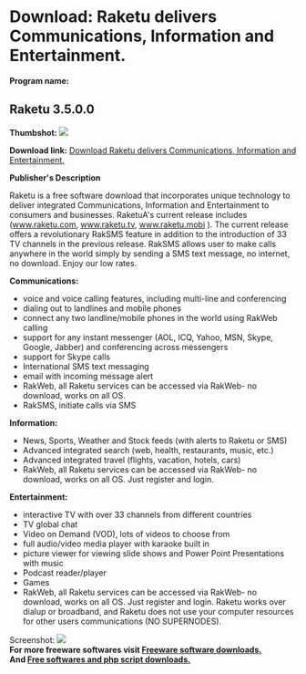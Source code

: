 # Download: Raketu delivers Communications, Information and Entertainment.

**Program name:**

## Raketu 3.5.0.0

  
**Thumbshot:** ![](http://www.freewarefiles.com/screenshot/raketu2_md.gif)   
  
**Download link:** [Download Raketu delivers Communications, Information and Entertainment.](http://freesoftwares.boysofts.com/Raketu_program_25875.html)  
  


**Publisher's Description**  
  


Raketu is a free software download that incorporates unique technology to deliver integrated Communications, Information and Entertainment to consumers and businesses. RaketuA's current release includes (www.raketu.com, www.raketu.tv, www.raketu.mobi ). The current release offers a revolutionary RakSMS feature in addition to the introduction of 33 TV channels in the previous release. RakSMS allows user to make calls anywhere in the world simply by sending a SMS text message, no internet, no download. Enjoy our low rates. 

**Communications:**

  * voice and voice calling features, including multi-line and conferencing 
  * dialing out to landlines and mobile phones 
  * connect any two landline/mobile phones in the world using RakWeb calling 
  * support for any instant messenger (AOL, ICQ, Yahoo, MSN, Skype, Google, Jabber) and conferencing across messengers 
  * support for Skype calls 
  * International SMS text messaging 
  * email with incoming message alert 
  * RakWeb, all Raketu services can be accessed via RakWeb- no download, works on all OS. 
  * RakSMS, initiate calls via SMS 

**Information:**

  * News, Sports, Weather and Stock feeds (with alerts to Raketu or SMS) 
  * Advanced integrated search (web, health, restaurants, music, etc.) 
  * Advanced integrated travel (flights, vacation, hotels, cars) 
  * RakWeb, all Raketu services can be accessed via RakWeb- no download, works on all OS. Just register and login. 

**Entertainment:**

  * interactive TV with over 33 channels from different countries 
  * TV global chat 
  * Video on Demand (VOD), lots of videos to choose from 
  * full audio/video media player with karaoke built in 
  * picture viewer for viewing slide shows and Power Point Presentations with music 
  * Podcast reader/player 
  * Games 
  * RakWeb, all Raketu services can be accessed via RakWeb- no download, works on all OS. Just register and login. 
Raketu works over dialup or broadband, and Raketu does not use your computer resources for other users communications (NO SUPERNODES). 

  
  
Screenshot: ![](http://www.freewarefiles.com/screenshot/raketu2.gif)   
**For more freeware softwares visit [Freeware software downloads.](http://freesoftwares.boysofts.com/)**   
**And [Free softwares and php script downloads.](http://www.boysofts.com/)**

